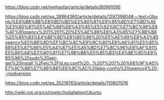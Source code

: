 https://blog.csdn.net/renhaofan/article/details/80991095

https://blog.csdn.net/qq_38964360/article/details/129739804#:~:text=Ubuntu%E4%B8%8B%E8%BD%BD%E3%80%81%E9%85%8D%E7%BD%AE%E3%80%81%E5%AE%89%E8%A3%85%E5%92%8C%E7%BC%96%E8%AF%91opencv%201%201%20%E5%AE%89%E8%A3%85%E7%9B%B8%E5%85%B3%E4%BE%9D%E8%B5%96%20%E5%AE%89%E8%A3%85opencv%E5%89%8D%EF%BC%8C%E9%9C%80%E8%A6%81%E5%85%88%E5%87%86%E5%A4%87%E5%A5%BD%E7%BC%96%E8%AF%91%E5%99%A8%E3%80%81%E7%9B%B8%E5%85%B3%E4%BE%9D%E8%B5%96%20sudo%20apt-get%20install,%2Fetc%2Fld.so.conf%20...%207%207%20%E6%9F%A5%E7%9C%8B%E7%89%88%E6%9C%AC%20pkg-config%20opencv4%20--modversion

https://blog.csdn.net/qq_35218763/article/details/110807076

http://wiki.ros.org/cn/noetic/Installation/Ubuntu